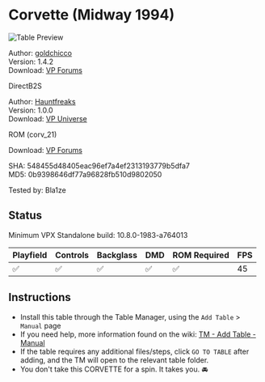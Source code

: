 ﻿# Corvette (Midway 1994)  

![Table Preview](../../images/vpx-corvette.png)

Author: [goldchicco](https://www.vpforums.org/index.php?showuser=88795)  
Version: 1.4.2  
Download: [VP Forums](https://www.vpforums.org/index.php?app=downloads&showfile=15112)

DirectB2S

Author: [Hauntfreaks](https://vpuniverse.com/profile/5216-hauntfreaks/)  
Version: 1.0.0  
Download: [VP Universe](https://vpuniverse.com/files/file/21285-corvette-midway-1994-b2s-full-dmd/)

ROM (corv_21)

Download: [VP Forums](https://www.vpforums.org/index.php?app=downloads&showfile=1260)

SHA: 548455d48405eac96ef7a4ef2313193779b5dfa7  
MD5: 0b9398646df77a96828fb510d9802050

Tested by: Bla1ze

## Status 

Minimum VPX Standalone build: 10.8.0-1983-a764013

| Playfield | Controls | Backglass | DMD | ROM Required | FPS | 
|-----------|----------|-----------|-----|--------------|-----|
| :white_check_mark: | :white_check_mark: | :white_check_mark: | :white_check_mark: | :white_check_mark: | 45 |

## Instructions

- Install this table through the Table Manager, using the `Add Table` > `Manual` page
- If you need help, more information found on the wiki: [TM - Add Table - Manual](https://github.com/LegendsUnchained/vpx-standalone-alp4k/wiki/%5B04%5D-%F0%9F%A7%A1-TM-%E2%80%90-Other-Features#add-table---manual)
- If the table requires any additional files/steps, click `GO TO TABLE` after adding, and the TM will open to the relevant table folder.
- You don't take this CORVETTE for a spin. It takes you. 🚘

